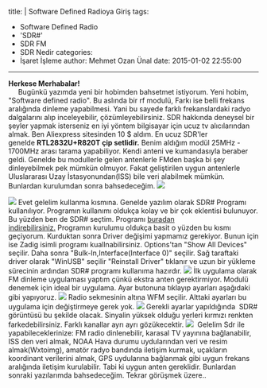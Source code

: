 title: |
  Software Defined Radioya Giriş
tags:
  - Software Defined Radio
  - 'SDR#'
  - SDR FM
  - SDR Nedir
categories:
  - İşaret İşleme
author: Mehmet Ozan Ünal
date: 2015-01-02 22:55:00
---
**Herkese Merhabalar!**  
     Bugünkü yazımda yeni bir hobimden bahsetmet istiyorum. Yeni hobim, "Software defined radio". Bu aslında bir rf modulü, Farkı ise belli frekans aralığında dinleme yapabilmesi. Yani bu sayede farklı frekanslardaki radyo dalgalarını alıp inceleyebilir, çözümleyebilirsiniz. SDR hakkında deneysel bir şeyler yapmak isterseniz en iyi yöntem bilgisayar için ucuz tv alıcılarından almak. <!-- more -->Ben Aliexpress sitesinden 10 $ aldım. En ucuz SDR'ler genelde **RTL2832U+R820T çip setlidir.** Benim aldığım modül 25MHz - 1700MHz arası tarama yapabiliyor. Kendi anteni ve kumandasıyla beraber geldi. Genelde bu modullerle gelen antenlerle FMden başka bi şey dinleyebilmek pek mümkün olmuyor. Fakat geliştirilen uygun antenlerle Uluslararası Uzay İstasyonundan(ISS) bile veri alabilmek mümkün. Bunlardan kurulumdan sonra bahsedeceğim.
[![](http://1.bp.blogspot.com/-Zs-kbF0uC2U/VKX6zgnujoI/AAAAAAAAGWg/DqFsmZCoRq4/s1600/image.jpg)](http://1.bp.blogspot.com/-Zs-kbF0uC2U/VKX6zgnujoI/AAAAAAAAGWg/DqFsmZCoRq4/s1600/image.jpg)

[![](http://2.bp.blogspot.com/-0hbwFHwKuKg/VKX6y4BUu6I/AAAAAAAAGWY/N18flG1Ijb0/s1600/IMG_20150102_033917.jpg)](http://2.bp.blogspot.com/-0hbwFHwKuKg/VKX6y4BUu6I/AAAAAAAAGWY/N18flG1Ijb0/s1600/IMG_20150102_033917.jpg)
Evet gelelim kullanma kısmına. Genelde yazılım olarak SDR# Programı kullanılıyor. Programın kullanımı oldukça kolay ve bir çok eklentisi bulunuyor. Bu yüzden ben de SDR# seçtim. Programı [buradan indirebilirsiniz.](http://sdrsharp.com/#download) Programın kurulumu oldukça basit o yüzden bu kısmı geçiyorum. Kurduktan sonra Driver değişimi yapmamız gerekiyor. Bunun için ise Zadig isimli programı kuallnabilirsiniz. Options'tan "Show All Devices" seçilir. Daha sonra "Bulk-In,Interface(Interface 0)" seçilir. Sağ taraftaki driver olarak "WinUSB" seçilir "Reinstall Driver" tıklanır ve uzun bir yükleme sürecinin ardından SDR# programı kullanıma hazırdır.
[![](http://2.bp.blogspot.com/-F_xCxZ75r9s/VKX3u12Ir9I/AAAAAAAAGV8/YAZKHWAr-v8/s1600/9.PNG)](http://2.bp.blogspot.com/-F_xCxZ75r9s/VKX3u12Ir9I/AAAAAAAAGV8/YAZKHWAr-v8/s1600/9.PNG)
İlk uygulama olarak FM dinleme uygulaması yaptım çünkü ekstra anten gerektirmiyor. Modulü denemek için ideal bir uygulama. Ayar butonuna tıklayıp ayarları aşağıdaki gibi yapıyoruz.
[![](http://1.bp.blogspot.com/-XOHN-zCrE3Q/VKX3siViEEI/AAAAAAAAGVg/OuhlpJHD7Zg/s1600/1.PNG)](http://1.bp.blogspot.com/-XOHN-zCrE3Q/VKX3siViEEI/AAAAAAAAGVg/OuhlpJHD7Zg/s1600/1.PNG)
Radio sekmesinin altına WFM seçilir. Alttaki ayarları bu uygulama için değiştirmeye gerek yok.
[![](http://2.bp.blogspot.com/-eYoALLjPkzM/VKX3s1H_djI/AAAAAAAAGVk/GRqjeP63n9w/s1600/2.PNG)](http://2.bp.blogspot.com/-eYoALLjPkzM/VKX3s1H_djI/AAAAAAAAGVk/GRqjeP63n9w/s1600/2.PNG)
Gerekli ayarlar yapıldığında  SDR# görüntüsü bu şekilde olacak. Sinyalin yüksek olduğu yerleri kırmızı renkten farkedebilirsiniz. Farklı kanallar ayrı ayrı gözükecektir.
[![](http://3.bp.blogspot.com/-twmiINwRyXE/VKX3wAY-ChI/AAAAAAAAGWI/AqZzk8tUxsk/s1600/3.PNG)](http://3.bp.blogspot.com/-twmiINwRyXE/VKX3wAY-ChI/AAAAAAAAGWI/AqZzk8tUxsk/s1600/3.PNG) 
Gelelim Sdr ile yapabileceklerinize: FM radio dinlenebilir, karasal TV yayınına bağlanabilir, ISS den veri almak, NOAA Hava durumu uydularından veri ve resim almak(Wxtoimg), amatör radyo bandında iletişim kurmak, uçakların koordinant verilerini almak, GPS uydularına bağlanmak gibi uygun frekans aralığında iletişim kurulabilir. Tabi ki uygun anten gereklidir. Bunlardan sonraki yazılarımda bahsedeceğim. Tekrar görüşmek üzere..